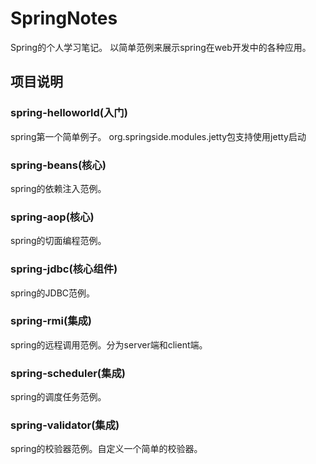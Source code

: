 # SpringNotes
Spring的个人学习笔记。
以简单范例来展示spring在web开发中的各种应用。

## 项目说明
### spring-helloworld(入门)
spring第一个简单例子。
org.springside.modules.jetty包支持使用jetty启动


### spring-beans(核心)
spring的依赖注入范例。

### spring-aop(核心)
spring的切面编程范例。

### spring-jdbc(核心组件)
spring的JDBC范例。

### spring-rmi(集成)
spring的远程调用范例。分为server端和client端。

### spring-scheduler(集成)
spring的调度任务范例。

### spring-validator(集成)
spring的校验器范例。自定义一个简单的校验器。
